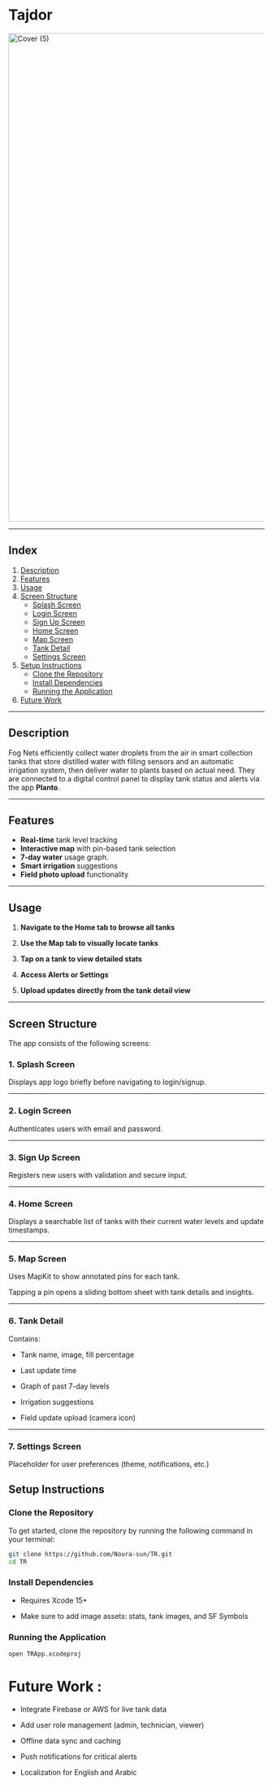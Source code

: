
# **Tajdor**  

<img width="1600" height="960" alt="Cover (5)" src="https://github.com/user-attachments/assets/9af81b1f-c07b-4e7a-a7f3-6afb2562e9ff" />

---

## **Index**
1. [Description](#description)  
2. [Features](#features)  
3. [Usage](#usage)  
4. [Screen Structure](#screen-structure)  
   - [Splash Screen](#1-Splash-Screen)  
   - [Login Screen](#2-login-screen)  
   - [Sign Up Screen](#3-sign-up-screen)  
   - [Home Screen](#4-home-screen)  
   - [Map Screen](#5-Map-Screen)
   - [Tank Detail](#6-Tank-Detail)
   - [Settings Screen](#7-Tank-Detail)
5. [Setup Instructions](#setup-instructions)  
   - [Clone the Repository](#clone-the-repository)  
   - [Install Dependencies](#install-dependencies)  
   - [Running the Application](#running-the-application)  
6. [Future Work](#future-work-for-the-indoor-plant-care-application)


--- 
## **Description**  
Fog Nets efficiently collect water droplets from the air in smart collection tanks that store distilled water with filling sensors and an automatic irrigation system, then deliver water to plants based on actual need. They are connected to a digital control panel to display tank status and alerts via the app **Planto**.  

---

## **Features**  
- **Real-time** tank level tracking
- **Interactive map** with pin-based tank selection
- **7-day water** usage graph.
- **Smart irrigation** suggestions
- **Field photo upload** functionality


---

## **Usage**  
1. **Navigate to the Home tab to browse all tanks**  
   
2. **Use the Map tab to visually locate tanks**

3. **Tap on a tank to view detailed stats**

4. **Access Alerts or Settings**

5. **Upload updates directly from the tank detail view**
  

---


## **Screen Structure**  
The app consists of the following screens:  

### 1. **Splash Screen**
Displays app logo briefly before navigating to login/signup.

---

### 2. **Login Screen**
Authenticates users with email and password.

---

### 3. **Sign Up Screen**
Registers new users with validation and secure input.

---

### 4. **Home Screen**

Displays a searchable list of tanks with their current water levels and update timestamps.

---

### 5. **Map Screen**
Uses MapKit to show annotated pins for each tank.

Tapping a pin opens a sliding bottom sheet with tank details and insights.

---

### 6. **Tank Detail**
Contains:

- Tank name, image, fill percentage

- Last update time

- Graph of past 7-day levels

- Irrigation suggestions

- Field update upload (camera icon)

---
### 7. **Settings Screen**
Placeholder for user preferences (theme, notifications, etc.)


 ## Setup Instructions

### Clone the Repository
To get started, clone the repository by running the following command in your terminal:
```sh
git clone https://github.com/Noura-sun/TR.git
cd TR
```
### Install Dependencies

- Requires Xcode 15+

- Make sure to add image assets: stats, tank images, and SF Symbols
 
### Running the Application 
   ```sh
   open TRApp.xcodeproj
   ```

#  Future Work :

- Integrate Firebase or AWS for live tank data

- Add user role management (admin, technician, viewer)

- Offline data sync and caching

- Push notifications for critical alerts

- Localization for English and Arabic









